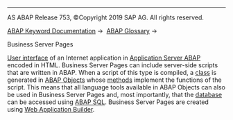   

* * *

AS ABAP Release 753, ©Copyright 2019 SAP AG. All rights reserved.

[ABAP Keyword Documentation](javascript:call_link\('abenabap.htm'\)) →  [ABAP Glossary](javascript:call_link\('abenabap_glossary.htm'\)) → 

Business Server Pages

[User interface](javascript:call_link\('abenuser_interface_glosry.htm'\) "Glossary Entry") of an Internet application in [Application Server ABAP](javascript:call_link\('abensap_nw_abap_glosry.htm'\) "Glossary Entry") encoded in HTML. Business Server Pages can include server-side scripts that are written in ABAP. When a script of this type is compiled, a [class](javascript:call_link\('abenclass_glosry.htm'\) "Glossary Entry") is generated in [ABAP Objects](javascript:call_link\('abenabap_objects_glosry.htm'\) "Glossary Entry") whose [methods](javascript:call_link\('abenmethod_glosry.htm'\) "Glossary Entry") implement the functions of the script. This means that all language tools available in ABAP Objects can also be used in Business Server Pages and, most importantly, that the [database](javascript:call_link\('abendatabase_glosry.htm'\) "Glossary Entry") can be accessed using [ABAP SQL](javascript:call_link\('abenopen_sql_glosry.htm'\) "Glossary Entry"). Business Server Pages are created using [Web Application Builder](javascript:call_link\('abenweb_application_builder_glosry.htm'\) "Glossary Entry").
